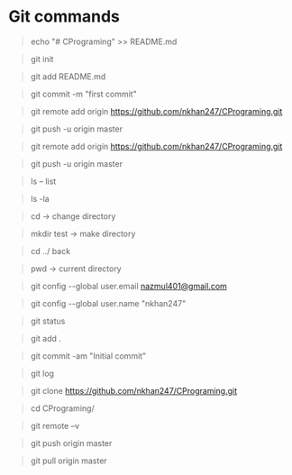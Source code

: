 # Git commands

> echo "# CPrograming" >> README.md

> git init

> git add README.md

> git commit -m "first commit"

> git remote add origin https://github.com/nkhan247/CPrograming.git

> git push -u origin master

> git remote add origin https://github.com/nkhan247/CPrograming.git

> git push -u origin master

> ls – list

> ls  -la

> cd -> change directory

> mkdir test -> make directory

> cd   ../  back

> pwd -> current directory

> git config --global user.email nazmul401@gmail.com

> git config --global user.name "nkhan247"

> git status

> git add .

> git commit -am "Initial commit"

> git log

> git clone https://github.com/nkhan247/CPrograming.git

> cd CPrograming/

> git remote –v

> git push origin master

> git pull origin master
